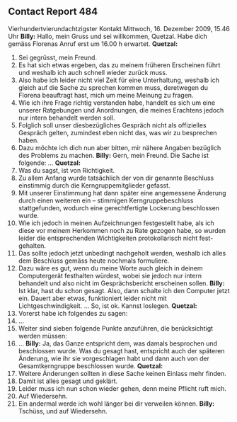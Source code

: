 ## Contact Report 484
Vierhundertvierundachtzigster Kontakt
Mittwoch, 16. Dezember 2009, 15.46 Uhr
**Billy:**
Hallo, mein Gruss und sei willkommen, Quetzal. Habe dich gemäss Florenas Anruf erst um 16.00 h erwartet.
**Quetzal:**
1. Sei gegrüsst, mein Freund.
2. Es hat sich etwas ergeben, das zu meinem früheren Erscheinen führt und weshalb ich auch schnell wieder zurück muss.
3. Also habe ich leider nicht viel Zeit für eine Unterhaltung, weshalb ich gleich auf die Sache zu sprechen kommen muss, deretwegen du Florena beauftragt hast, mich um meine Meinung zu fragen.
4. Wie ich ihre Frage richtig verstanden habe, handelt es sich um eine unserer Ratgebungen und Anordnungen, die meines Erachtens jedoch nur intern behandelt werden soll.
5. Folglich soll unser diesbezügliches Gespräch nicht als offizielles Gespräch gelten, zumindest eben nicht das, was wir zu besprechen haben.
6. Dazu möchte ich dich nun aber bitten, mir nähere Angaben bezüglich des Problems zu machen.
**Billy:**
Gern, mein Freund. Die Sache ist folgende: …
**Quetzal:**
7. Was du sagst, ist von Richtigkeit.
8. Zu allem Anfang wurde tatsächlich der von dir genannte Beschluss einstimmig durch die Kerngruppemitglieder gefasst.
9. Mit unserer Einstimmung hat dann später eine angemessene Änderung durch einen weiteren ein – stimmigen Kerngruppebeschluss stattgefunden, wodurch eine gerechtfertigte Lockerung beschlossen wurde.
10. Wie ich jedoch in meinen Aufzeichnungen festgestellt habe, als ich diese vor meinem Herkommen noch zu Rate gezogen habe, so wurden leider die entsprechenden Wichtigkeiten protokollarisch nicht fest-gehalten.
11. Das sollte jedoch jetzt unbedingt nachgeholt werden, weshalb ich alles dem Beschluss gemäss heute nochmals formuliere.
12. Dazu wäre es gut, wenn du meine Worte auch gleich in deinem Computergerät festhalten würdest, wobei sie jedoch nur intern behandelt und also nicht im Gesprächsbericht erscheinen sollen.
**Billy:**
Ist klar, hast du schon gesagt. Also, dann schalte ich den Computer jetzt ein. Dauert aber etwas, funktioniert leider nicht mit Lichtgeschwindigkeit. … So, ist ok. Kannst loslegen.
**Quetzal:**
13. Vorerst habe ich folgendes zu sagen:
14. …
15. Weiter sind sieben folgende Punkte anzuführen, die berücksichtigt werden müssen:
16. …
**Billy:**
Ja, das Ganze entspricht dem, was damals besprochen und beschlossen wurde. Was du gesagt hast, entspricht auch der späteren Änderung, wie ihr sie vorgeschlagen habt und dann auch von der Gesamtkerngruppe beschlossen wurde.
**Quetzal:**
17. Weitere Änderungen sollten in diese Sache keinen Einlass mehr finden.
18. Damit ist alles gesagt und geklärt.
19. Leider muss ich nun schon wieder gehen, denn meine Pflicht ruft mich.
20. Auf Wiedersehn.
21. Ein andermal werde ich wohl länger bei dir verweilen können.
**Billy:**
Tschüss, und auf Wiedersehn.